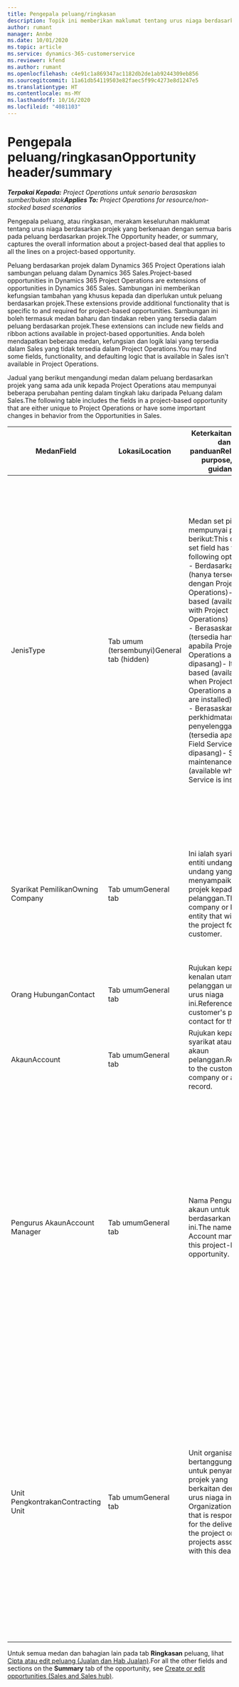 ```yaml
---
title: Pengepala peluang/ringkasan
description: Topik ini memberikan maklumat tentang urus niaga berdasarkan projek dan baris peluang berdasarkan projek.
author: rumant
manager: Annbe
ms.date: 10/01/2020
ms.topic: article
ms.service: dynamics-365-customerservice
ms.reviewer: kfend
ms.author: rumant
ms.openlocfilehash: c4e91c1a869347ac1182db2de1ab9244309eb856
ms.sourcegitcommit: 11a61db54119503e82faec5f99c4273e8d1247e5
ms.translationtype: HT
ms.contentlocale: ms-MY
ms.lasthandoff: 10/16/2020
ms.locfileid: "4081103"
---
```

# <a name="opportunity-headersummary"></a><span data-ttu-id="83381-103">Pengepala peluang/ringkasan</span><span class="sxs-lookup"><span data-stu-id="83381-103">Opportunity header/summary</span></span>

<span data-ttu-id="83381-104">_**Terpakai Kepada:** Project Operations untuk senario berasaskan sumber/bukan stok_</span><span class="sxs-lookup"><span data-stu-id="83381-104">_**Applies To:** Project Operations for resource/non-stocked based scenarios_</span></span>


<span data-ttu-id="83381-105">Pengepala peluang, atau ringkasan, merakam keseluruhan maklumat tentang urus niaga berdasarkan projek yang berkenaan dengan semua baris pada peluang berdasarkan projek.</span><span class="sxs-lookup"><span data-stu-id="83381-105">The Opportunity header, or summary, captures the overall information about a project-based deal that applies to all the lines on a project-based opportunity.</span></span>

<span data-ttu-id="83381-106">Peluang berdasarkan projek dalam Dynamics 365 Project Operations ialah sambungan peluang dalam Dynamics 365 Sales.</span><span class="sxs-lookup"><span data-stu-id="83381-106">Project-based opportunities in Dynamics 365 Project Operations are extensions of opportunities in Dynamics 365 Sales.</span></span> <span data-ttu-id="83381-107">Sambungan ini memberikan kefungsian tambahan yang khusus kepada dan diperlukan untuk peluang berdasarkan projek.</span><span class="sxs-lookup"><span data-stu-id="83381-107">These extensions provide additional functionality that is specific to and required for project-based opportunities.</span></span> <span data-ttu-id="83381-108">Sambungan ini boleh termasuk medan baharu dan tindakan reben yang tersedia dalam peluang berdasarkan projek.</span><span class="sxs-lookup"><span data-stu-id="83381-108">These extensions can include new fields and ribbon actions available in project-based opportunities.</span></span> <span data-ttu-id="83381-109">Anda boleh mendapatkan beberapa medan, kefungsian dan logik lalai yang tersedia dalam Sales yang tidak tersedia dalam Project Operations.</span><span class="sxs-lookup"><span data-stu-id="83381-109">You may find some fields, functionality, and defaulting logic that is available in Sales isn't available in Project Operations.</span></span>

<span data-ttu-id="83381-110">Jadual yang berikut mengandungi medan dalam peluang berdasarkan projek yang sama ada unik kepada Project Operations atau mempunyai beberapa perubahan penting dalam tingkah laku daripada Peluang dalam Sales.</span><span class="sxs-lookup"><span data-stu-id="83381-110">The following table includes the fields in a project-based opportunity that are either unique to Project Operations or have some important changes in behavior from the Opportunities in Sales.</span></span>

| <span data-ttu-id="83381-111">**Medan**</span><span class="sxs-lookup"><span data-stu-id="83381-111">**Field**</span></span> | <span data-ttu-id="83381-112">**Lokasi**</span><span class="sxs-lookup"><span data-stu-id="83381-112">**Location**</span></span> | <span data-ttu-id="83381-113">**Keterkaitan, tujuan dan panduan**</span><span class="sxs-lookup"><span data-stu-id="83381-113">**Relevance, purpose, and guidance**</span></span> | <span data-ttu-id="83381-114">**Kesan hiliran**</span><span class="sxs-lookup"><span data-stu-id="83381-114">**Downstream impact**</span></span> |
| --- | --- | --- | --- |
| <span data-ttu-id="83381-115">Jenis</span><span class="sxs-lookup"><span data-stu-id="83381-115">Type</span></span> | <span data-ttu-id="83381-116">Tab umum (tersembunyi)</span><span class="sxs-lookup"><span data-stu-id="83381-116">General tab (hidden)</span></span> | <span data-ttu-id="83381-117">Medan set pilihan ini mempunyai pilihan berikut:</span><span class="sxs-lookup"><span data-stu-id="83381-117">This option set field has the following options:</span></span></br><span data-ttu-id="83381-118">- Berdasarkan kerja (hanya tersedia dengan Project Operations)</span><span class="sxs-lookup"><span data-stu-id="83381-118">- Work-based (available only with Project Operations)</span></span></br><span data-ttu-id="83381-119">- Berasaskan item (tersedia hanya apabila Project Operations and Sales dipasang)</span><span class="sxs-lookup"><span data-stu-id="83381-119">- Item-based (available only when Project Operations and Sales are installed)</span></span></br><span data-ttu-id="83381-120">- Berasaskan perkhidmatan penyelenggaraan (tersedia apabila Field Service dipasang)</span><span class="sxs-lookup"><span data-stu-id="83381-120">- Service maintenance-based (available when Field Service is installed)</span></span> | <span data-ttu-id="83381-121">Apabila anda menggunakan Project Operations, nilai medan ini ditetapkan kepada **Berdasarkan kerja** secara automatik yang mengklasifikasikan Peluang sebagai berdasarkan projek.</span><span class="sxs-lookup"><span data-stu-id="83381-121">When you use Project Operations, this field value is automatically set to **Work-based** which classifies the Opportunity as project-based.</span></span> <span data-ttu-id="83381-122">Peluang seharusnya berdasarkan projek untuk mendayakan semua sambungan khusus projek dan kefungsian dalam proses jualan hiliran untuk urus niaga ini.</span><span class="sxs-lookup"><span data-stu-id="83381-122">An Opportunity should be project-based to enable all project-specific extensions and functionality in the downstream sales process for this deal.</span></span> |
| <span data-ttu-id="83381-123">Syarikat Pemilikan</span><span class="sxs-lookup"><span data-stu-id="83381-123">Owning Company</span></span> | <span data-ttu-id="83381-124">Tab umum</span><span class="sxs-lookup"><span data-stu-id="83381-124">General tab</span></span> | <span data-ttu-id="83381-125">Ini ialah syarikat atau entiti undang-undang yang akan menyampaikan projek kepada pelanggan.</span><span class="sxs-lookup"><span data-stu-id="83381-125">This is the company or legal entity that will deliver the project for the customer.</span></span> | <span data-ttu-id="83381-126">Maklumat medan ini akan disalin kepada medan yang sepadan pada sebut harga Projek yang dicipta daripada Peluang ini.</span><span class="sxs-lookup"><span data-stu-id="83381-126">This field information will be copied to the corresponding field on the Project quote that is created from this Opportunity.</span></span> |
| <span data-ttu-id="83381-127">Orang Hubungan</span><span class="sxs-lookup"><span data-stu-id="83381-127">Contact</span></span> | <span data-ttu-id="83381-128">Tab umum</span><span class="sxs-lookup"><span data-stu-id="83381-128">General tab</span></span> | <span data-ttu-id="83381-129">Rujukan kepada kenalan utama pelanggan untuk urus niaga ini.</span><span class="sxs-lookup"><span data-stu-id="83381-129">Reference to the customer's primary contact for this deal.</span></span> | |
| <span data-ttu-id="83381-130">Akaun</span><span class="sxs-lookup"><span data-stu-id="83381-130">Account</span></span> | <span data-ttu-id="83381-131">Tab umum</span><span class="sxs-lookup"><span data-stu-id="83381-131">General tab</span></span> | <span data-ttu-id="83381-132">Rujukan kepada syarikat atau rekod akaun pelanggan.</span><span class="sxs-lookup"><span data-stu-id="83381-132">Reference to the customer's company or account record.</span></span> | |
| <span data-ttu-id="83381-133">Pengurus Akaun</span><span class="sxs-lookup"><span data-stu-id="83381-133">Account Manager</span></span> | <span data-ttu-id="83381-134">Tab umum</span><span class="sxs-lookup"><span data-stu-id="83381-134">General tab</span></span> | <span data-ttu-id="83381-135">Nama Pengurus akaun untuk peluang berdasarkan projek ini.</span><span class="sxs-lookup"><span data-stu-id="83381-135">The name of the Account manager for this project-based opportunity.</span></span> | <span data-ttu-id="83381-136">Pengurus akaun bertanggungjawab untuk menguruskan perhubungan dengan pelanggan melalui pelengkapan projek ini.</span><span class="sxs-lookup"><span data-stu-id="83381-136">The Account manager is responsible for managing the relationship with the customer through the completion of this project.</span></span> <span data-ttu-id="83381-137">Berdasarkan sumber boleh ditempah yang terikat kepada Pengurus akaun, unit pengkontrakan dilalaikan.</span><span class="sxs-lookup"><span data-stu-id="83381-137">Based on the bookable resource record tied to the Account manager, the contracting unit is defaulted.</span></span> |
| <span data-ttu-id="83381-138">Unit Pengkontrakan</span><span class="sxs-lookup"><span data-stu-id="83381-138">Contracting Unit</span></span> | <span data-ttu-id="83381-139">Tab umum</span><span class="sxs-lookup"><span data-stu-id="83381-139">General tab</span></span> | <span data-ttu-id="83381-140">Unit organisasi yang bertanggungjawab untuk penyampaian projek yang berkaitan dengan urus niaga ini.</span><span class="sxs-lookup"><span data-stu-id="83381-140">The Organization unit that is responsible for the delivery of the project or projects associated with this deal.</span></span> | <span data-ttu-id="83381-141">Unit pengkontrakan ialah divisyen syarikat yang akan melengkapkan projek selepas urus niaga ditutup.</span><span class="sxs-lookup"><span data-stu-id="83381-141">The contracting unit is the division of the company that will complete the project(s) after the deal is closed.</span></span> <span data-ttu-id="83381-142">Setiap unit pengkontrakan mempunyai mata wang dan mata wang ini digunakan untuk melaporkan kos anggaran dan sebenar yang berlaku semasa projek.</span><span class="sxs-lookup"><span data-stu-id="83381-142">Every contracting unit has a currency, and this currency is used to report estimated and actual costs incurred during the project.</span></span> |

<span data-ttu-id="83381-143">Untuk semua medan dan bahagian lain pada tab **Ringkasan** peluang, lihat [Cipta atau edit peluang (Jualan dan Hab Jualan)](https://docs.microsoft.com/dynamics365/sales-enterprise/create-edit-opportunity-sales).</span><span class="sxs-lookup"><span data-stu-id="83381-143">For all the other fields and sections on the **Summary** tab of the opportunity, see [Create or edit opportunities (Sales and Sales hub)](https://docs.microsoft.com/dynamics365/sales-enterprise/create-edit-opportunity-sales).</span></span>
